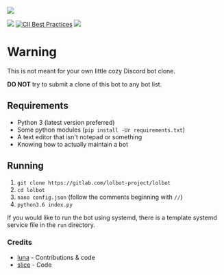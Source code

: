 ![](https://i-made.theworstme.me/ea0ad4.png)

[![](https://img.shields.io/discord/307640404071677962.svg)](https://discord.gg/PEW4wx9) [![CII Best Practices](https://bestpractices.coreinfrastructure.org/projects/772/badge)](https://bestpractices.coreinfrastructure.org/projects/772)
[![](https://img.shields.io/badge/add%20bot-official%20instance-blue.svg)](https://discordapp.com/api/oauth2/authorize?client_id=272549225454239744&scope=bot&permissions=0)

# Warning
This is not meant for your own little cozy Discord bot clone.

**DO NOT** try to submit a clone of this bot to any bot list.

## Requirements

- Python 3 (latest version preferred)
- Some python modules (`pip install -Ur requirements.txt`)
- A text editor that isn't notepad or something
- Knowing how to actually maintain a bot

## Running

1. `git clone https://gitlab.com/lolbot-project/lolbot`
2. `cd lolbot`
3. `nano config.json` (follow the comments beginning with `//`)
4. `python3.6 index.py` 

If you would like to run the bot using systemd, there is a template systemd service file in the `run` directory.

### Credits
- [luna](https://github.com/lnyaa) - Contributions & code
- [slice](https://github.com/slice) - Code

